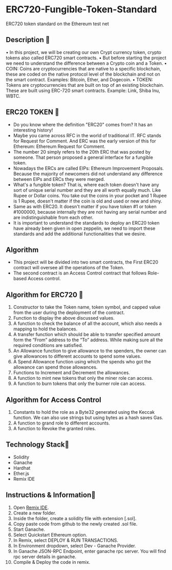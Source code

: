 # ERC720-Fungible-Token-Standard
ERC720 token standard on the Ethereum test net 

## Description 📌
•	In this project, we will be creating our own Crypt currency token, crypto tokens also called ERC720 smart contracts.
•	But before starting the project we need to understand the difference between a Crypto coin and a Token.
•	COIN: Coins are cryptocurrencies that are native to a specific blockchain, these are coded on the native protocol level of the blockchain and not on the smart contract. Examples: Bitcoin, Ether, and Dogecoin.
•	TOKEN: Tokens are cryptocurrencies that are built on top of an existing blockchain. These are built using ERC-720 smart contracts. Example: Link, Shiba Inu, WBTC.

## ERC20 TOKEN 📌
*	Do you know where the definition "ERC20" comes from? It has an interesting history!
*	Maybe you came across RFC in the world of traditional IT. RFC stands for Request for Comment. And ERC was the early version of this for Ethereum: Ethereum Request for Comment.
*	The number 20 simply refers to the 20th ERC that was posted by someone. That person proposed a general interface for a fungible token.
*	Nowadays the ERCs are called EIPs: Ethereum Improvement Proposals. Because the majority of newcomers did not understand any difference between EIPs and ERCs they were merged. 
*	What's a fungible token? That is, where each token doesn't have any sort of unique serial number and they are all worth equally much. Like Rupee or Dollar coins. You take out the coins in your pocket and 1 Rupee is 1 Rupee, doesn't matter if the coin is old and used or new and shiny.
*	Same as with ERC20. It doesn't matter if you have token #1 or token #1000000, because internally they are not having any serial number and are indistinguishable from each other.
*	It is important to understand the standards to deploy an ERC20 token have already been given in open zeppelin, we need to import these standards and add the additional functionalities that we desire.

## Algorithm
*	This project will be divided into two smart contracts, the First ERC20 contract will oversee all the operations of the Token.
*	The second contract is an Access Control contract that follows Role-based Access control.

## Algorithm for ERC720 📌
1)	Constructor to take the Token name, token symbol, and capped value from the user during the deployment of the contract.
2)	Function to display the above discussed values.
3)	A function to check the balance of all the account, which also needs a mapping to hold the balances.
4)	A transfer function which should be able to transfer specified amount form the “From” address to the “To” address. While making sure all the required conditions are satisfied.
5)	An Allowance function to give allowance to the spenders, the owner can give allowances to different accounts to spend some values.
6)	A Spend Allowance function using which the spends who got the allowance can spend those allowances.
7)	Functions to Increment and Decrement the allowances.
8)	A function to mint new tokens that only the miner role can access.
9)	A function to burn tokens that only the burner role can access.

## Algorithm for Access Control
1)	Constants to hold the role as a Byte32 generated using the Keccak function. We can also use strings but using bytes as a hash saves Gas.
2)	A function to grand role to different accounts.
3)	A function to Revoke the granted roles.

## Technology Stack📌
* Solidity
* Ganache
* Hardhat
* Ether.js
* Remix IDE

## Instructions & Information📌
1) Open [Remix IDE](https://remix.ethereum.org).
2) Create a new folder.
3) Inside the folder, create a solidity file with extension [.sol].
4) Copy paste code from github to the newly created .sol file.
5) Start Ganache.
6) Select Quickstart Ethereum option.
7) In Remix, select DEPLOY & RUN TRANSACTIONS.
8) In Environment dropdown, select Dev - Ganache Provider.
9) In Ganache JSON-RPC Endpoint, enter ganache rpc server. You will find rpc server details in ganache.
10) Compile & Deploy the code in remix.
